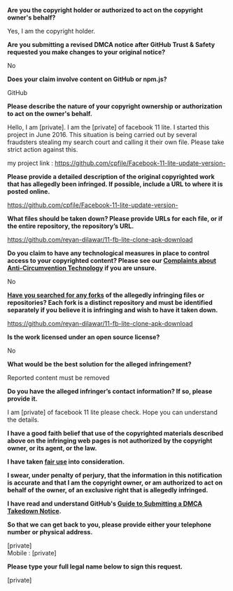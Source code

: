 **Are you the copyright holder or authorized to act on the copyright owner's behalf?**

Yes, I am the copyright holder.

**Are you submitting a revised DMCA notice after GitHub Trust & Safety requested you make changes to your original notice?**

No

**Does your claim involve content on GitHub or npm.js?**

GitHub

**Please describe the nature of your copyright ownership or authorization to act on the owner's behalf.**

Hello, I am [private]. I am the [private] of facebook 11 lite. I started this project in June 2016. This situation is being carried out by several fraudsters stealing my search court and calling it their own file. Please take strict action against this.

my project link : https://github.com/cpfile/Facebook-11-lite-update-version-

**Please provide a detailed description of the original copyrighted work that has allegedly been infringed. If possible, include a URL to where it is posted online.**

https://github.com/cpfile/Facebook-11-lite-update-version-

**What files should be taken down? Please provide URLs for each file, or if the entire repository, the repository’s URL.**

https://github.com/reyan-dilawar/11-fb-lite-clone-apk-download

**Do you claim to have any technological measures in place to control access to your copyrighted content? Please see our <a href="https://docs.github.com/articles/guide-to-submitting-a-dmca-takedown-notice#complaints-about-anti-circumvention-technology">Complaints about Anti-Circumvention Technology</a> if you are unsure.**

No

**<a href="https://docs.github.com/articles/dmca-takedown-policy#b-what-about-forks-or-whats-a-fork">Have you searched for any forks</a> of the allegedly infringing files or repositories? Each fork is a distinct repository and must be identified separately if you believe it is infringing and wish to have it taken down.**

https://github.com/reyan-dilawar/11-fb-lite-clone-apk-download

**Is the work licensed under an open source license?**

No

**What would be the best solution for the alleged infringement?**

Reported content must be removed

**Do you have the alleged infringer’s contact information? If so, please provide it.**

I am [private] of facebook 11 lite please check. Hope you can understand the details.

**I have a good faith belief that use of the copyrighted materials described above on the infringing web pages is not authorized by the copyright owner, or its agent, or the law.**

**I have taken <a href="https://www.lumendatabase.org/topics/22">fair use</a> into consideration.**

**I swear, under penalty of perjury, that the information in this notification is accurate and that I am the copyright owner, or am authorized to act on behalf of the owner, of an exclusive right that is allegedly infringed.**

**I have read and understand GitHub's <a href="https://docs.github.com/articles/guide-to-submitting-a-dmca-takedown-notice/">Guide to Submitting a DMCA Takedown Notice</a>.**

**So that we can get back to you, please provide either your telephone number or physical address.**

[private]  
Mobile : [private]

**Please type your full legal name below to sign this request.**

[private]
